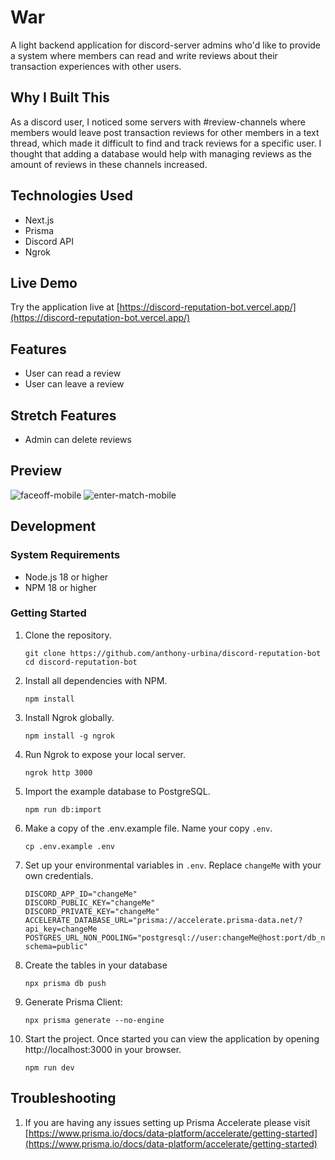 # War

A light backend application for discord-server admins who'd like to provide a system where members can read and write reviews about their transaction experiences with other users.

## Why I Built This

As a discord user, I noticed some servers with #review-channels where members would leave post transaction reviews for other members in a text thread, which made it difficult to find and track reviews for a specific user. I thought that adding a database would help with managing reviews as the amount of reviews in these channels increased.

## Technologies Used

- Next.js
- Prisma
- Discord API
- Ngrok

## Live Demo

Try the application live at [https://discord-reputation-bot.vercel.app/](https://discord-reputation-bot.vercel.app/)

## Features

- User can read a review
- User can leave a review

## Stretch Features

- Admin can delete reviews
  
## Preview

![faceoff-mobile](server/assets/faceoff-mobile.gif)
![enter-match-mobile](server/assets/enter-match-mobile.gif)

## Development

### System Requirements

- Node.js 18 or higher
- NPM 18 or higher

### Getting Started

1. Clone the repository.

    ```shell
    git clone https://github.com/anthony-urbina/discord-reputation-bot
    cd discord-reputation-bot
    ```

1. Install all dependencies with NPM.

    ```shell
    npm install
    ```

1. Install Ngrok globally.

    ```shell
    npm install -g ngrok
    ```

1. Run Ngrok to expose your local server.

    ```shell
    ngrok http 3000
    ```

1. Import the example database to PostgreSQL.

    ```shell
    npm run db:import
    ```

1. Make a copy of the .env.example file. Name your copy `.env`.

    ```shell
    cp .env.example .env
    ```

1. Set up your environmental variables in `.env`. Replace `changeMe` with your own credentials.

    ```shell
    DISCORD_APP_ID="changeMe"
    DISCORD_PUBLIC_KEY="changeMe"
    DISCORD_PRIVATE_KEY="changeMe"
    ACCELERATE_DATABASE_URL="prisma://accelerate.prisma-data.net/?api_key=changeMe
    POSTGRES_URL_NON_POOLING="postgresql://user:changeMe@host:port/db_name?schema=public"
    ```

1. Create the tables in your database
   ```shell
   npx prisma db push
   ```    
1. Generate Prisma Client:

    ```shell
    npx prisma generate --no-engine
    ```

1. Start the project. Once started you can view the application by opening http://localhost:3000 in your browser.

    ```shell
    npm run dev
    ```
## Troubleshooting
1. If you are having any issues setting up Prisma Accelerate please visit [https://www.prisma.io/docs/data-platform/accelerate/getting-started](https://www.prisma.io/docs/data-platform/accelerate/getting-started)
